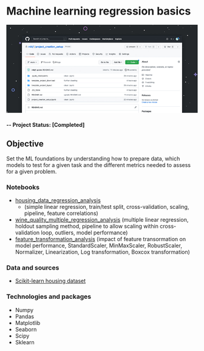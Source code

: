 # Machine learning regression basics

![alternative text](img/readme_image.jpg)

#### -- Project Status: [Completed]

## Objective
Set the ML foundations by understanding how to prepare data, which models to test for a given task and the different metrics needed to assess for a given problem.

### Notebooks
* [housing_data_regression_analysis](housing_data_regression_analysis.ipynb)
  * (simple linear regression, train/test split, cross-validation, scaling, pipeline, feature correlations)
* [wine_quality_multiple_regression_analysis](wine_quality_multiple_regression_analysis.ipynb) (multiple linear regression, holdout sampling method, pipeline to allow scaling within cross-validation loop, outliers, model performance)
* [feature_transformation_analysis](feature_transformation_analysis.ipynb) (impact of feature transormation on model performance, StandardScaler, MinMaxScaler, RobustScaler, Normalizer, Linearization, Log transformation, Boxcox transformation)

### Data and sources
* [Scikit-learn housing dataset]([https://X](https://github.com/scikit-learn/scikit-learn/blob/main/sklearn/datasets/data/boston_house_prices.csv)https://github.com/scikit-learn/scikit-learn/blob/main/sklearn/datasets/data/boston_house_prices.csv)

### Technologies and packages
* Numpy
* Pandas
* Matplotlib
* Seaborn
* Scipy
* Sklearn
